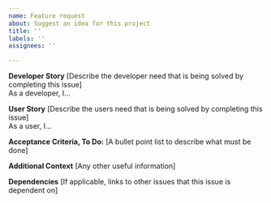 ```yaml
---
name: Feature request
about: Suggest an idea for this project
title: ''
labels: ''
assignees: ''

---
```


**Developer Story**
[Describe the developer need that is being solved by completing this issue]  
As a developer, I...

**User Story**
[Describe the users need that is being solved by completing this issue]  
As a user, I...

**Acceptance Criteria, To Do:**
[A bullet point list to describe what must be done]  

**Additional Context** 
[Any other useful information]

**Dependencies**
[If applicable, links to other issues that this issue is dependent on]
